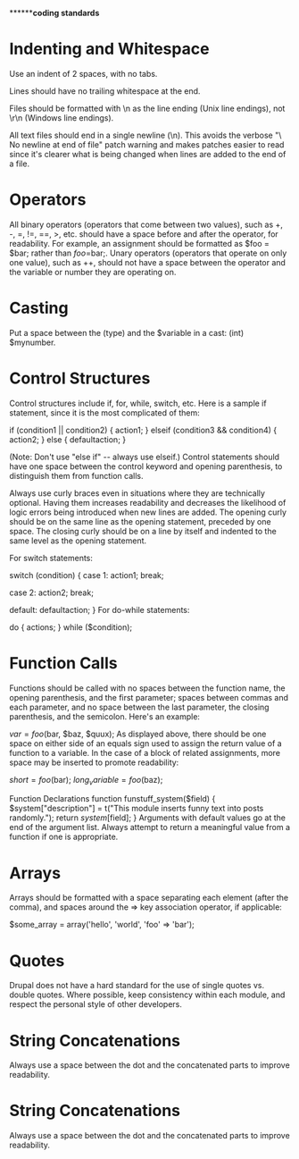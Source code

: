 ********************coding standards**************
# Indenting and Whitespace
Use an indent of 2 spaces, with no tabs.

Lines should have no trailing whitespace at the end.

Files should be formatted with \n as the line ending (Unix line endings), not \r\n (Windows line endings).

All text files should end in a single newline (\n). This avoids the verbose "\ No newline at end of file" patch warning and makes patches easier to read since it's clearer what is being changed when lines are added to the end of a file.


# Operators
All binary operators (operators that come between two values), such as +, -, =, !=, ==, >, etc. should have a space before and after the operator, for readability. For example, an assignment should be formatted as $foo = $bar; rather than $foo=$bar;. Unary operators (operators that operate on only one value), such as ++, should not have a space between the operator and the variable or number they are operating on.

# Casting
Put a space between the (type) and the $variable in a cast: (int) $mynumber.


# Control Structures
Control structures include if, for, while, switch, etc. Here is a sample if statement, since it is the most complicated of them:

if (condition1 || condition2) {
  action1;
}
elseif (condition3 && condition4) {
  action2;
}
else {
  defaultaction;
}

(Note: Don't use "else if" -- always use elseif.)
Control statements should have one space between the control keyword and opening parenthesis, to distinguish them from function calls.

Always use curly braces even in situations where they are technically optional. Having them increases readability and decreases the likelihood of logic errors being introduced when new lines are added. The opening curly should be on the same line as the opening statement, preceded by one space. The closing curly should be on a line by itself and indented to the same level as the opening statement.

For switch statements:

switch (condition) {
  case 1:
    action1;
    break;

  case 2:
    action2;
    break;

  default:
    defaultaction;
}
For do-while statements:

do {
  actions;
} while ($condition);


# Function Calls
Functions should be called with no spaces between the function name, the opening parenthesis, and the first parameter; spaces between commas and each parameter, and no space between the last parameter, the closing parenthesis, and the semicolon. Here's an example:

$var = foo($bar, $baz, $quux);
As displayed above, there should be one space on either side of an equals sign used to assign the return value of a function to a variable. In the case of a block of related assignments, more space may be inserted to promote readability:

$short         = foo($bar);
$long_variable = foo($baz);


 Function Declarations
function funstuff_system($field) {
  $system["description"] = t("This module inserts funny text into posts randomly.");
  return $system[$field];
}
Arguments with default values go at the end of the argument list. Always attempt to return a meaningful value from a function if one is appropriate.


# Arrays
Arrays should be formatted with a space separating each element (after the comma), and spaces around the => key association operator, if applicable:

$some_array = array('hello', 'world', 'foo' => 'bar');

# Quotes
Drupal does not have a hard standard for the use of single quotes vs. double quotes. Where possible, keep consistency within each module, and respect the personal style of other developers.

# String Concatenations
Always use a space between the dot and the concatenated parts to improve readability.


# String Concatenations
Always use a space between the dot and the concatenated parts to improve readability.
